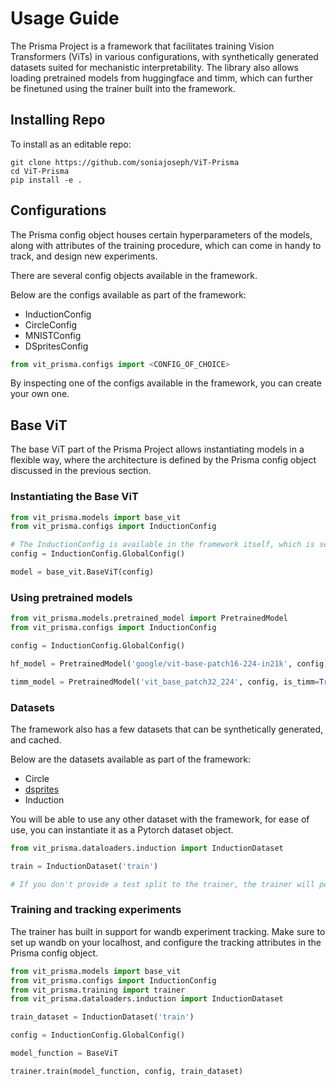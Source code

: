# Usage Guide

The Prisma Project is a framework that facilitates training Vision Transformers (ViTs) in various configurations, with synthetically generated datasets suited for mechanistic interpretability. The library also allows loading pretrained models from huggingface and timm, which can further be finetuned using the trainer built into the framework.

## Installing Repo

To install as an editable repo:

```
git clone https://github.com/soniajoseph/ViT-Prisma
cd ViT-Prisma
pip install -e .
```

## Configurations 

The Prisma config object houses certain hyperparameters of the models, along with attributes of the training procedure, which can come in handy to track, and design new experiments. 

There are several config objects available in the framework. 

Below are the configs available as part of the framework:
 - InductionConfig
 - CircleConfig
 - MNISTConfig
 - DSpritesConfig

```python
from vit_prisma.configs import <CONFIG_OF_CHOICE>
```
By inspecting one of the configs available in the framework, you can create your own one.

## Base ViT

The base ViT part of the Prisma Project allows instantiating models in a flexible way, where the architecture is defined by the Prisma config object discussed in the previous section.

### Instantiating the Base ViT 

```python
from vit_prisma.models import base_vit
from vit_prisma.configs import InductionConfig

# The InductionConfig is available in the framework itself, which is setup for the induction dataset
config = InductionConfig.GlobalConfig()

model = base_vit.BaseViT(config)
```

### Using pretrained models

```python
from vit_prisma.models.pretrained_model import PretrainedModel
from vit_prisma.configs import InductionConfig

config = InductionConfig.GlobalConfig()

hf_model = PretrainedModel('google/vit-base-patch16-224-in21k', config)

timm_model = PretrainedModel('vit_base_patch32_224', config, is_timm=True)
```

### Datasets

The framework also has a few datasets that can be synthetically generated, and cached. 

Below are the datasets available as part of the framework: 
 - Circle
 - [dsprites](https://github.com/google-deepmind/dsprites-dataset)
 - Induction

You will be able to use any other dataset with the framework, for ease of use, you can instantiate it as a Pytorch dataset object.

 ```python
 from vit_prisma.dataloaders.induction import InductionDataset

 train = InductionDataset('train')

 # If you don't provide a test split to the trainer, the trainer will perform the train/test split for you.
 ```

 ### Training and tracking experiments

 The trainer has built in support for wandb experiment tracking. Make sure to set up wandb on your localhost, and configure the tracking attributes in the Prisma config object.

 ```python
 from vit_prisma.models import base_vit
 from vit_prisma.configs import InductionConfig
 from vit_prisma.training import trainer
 from vit_prisma.dataloaders.induction import InductionDataset

 train_dataset = InductionDataset('train')

 config = InductionConfig.GlobalConfig()

 model_function = BaseViT

 trainer.train(model_function, config, train_dataset)
 ```
